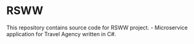 # RSWW
This repository contains source code for RSWW project. - Microservice application for Travel Agency written in C#. 
